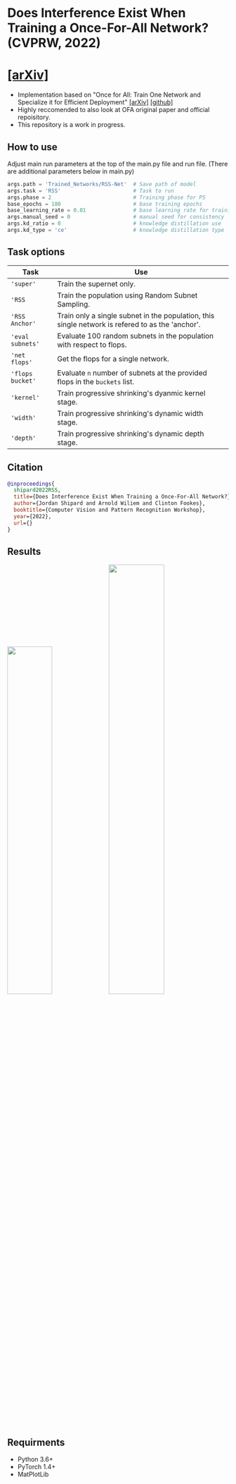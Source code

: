 # Does Interference Exist When Training a Once-For-All Network? (CVPRW, 2022)
# [[arXiv]]()
- Implementation based on "Once for All: Train One Network and Specialize it for Efficient Deployment" [[arXiv]](https://arxiv.org/abs/1908.09791) [[github]](https://github.com/mit-han-lab/once-for-all)  
- Highly reccomended to also look at OFA original paper and official repoisitory.  
- This repository is a work in progress.

## How to use
Adjust main run parameters at the top of the main.py file and run file. (There are additional parameters below in main.py)
```python
args.path = 'Trained_Networks/RSS-Net'  # Save path of model
args.task = 'RSS'                       # Task to run
args.phase = 2                          # Training phase for PS
base_epochs = 180                       # base training epochs
base_learning_rate = 0.01               # base learning rate for training
args.manual_seed = 0                    # manual seed for consistency
args.kd_ratio = 0                       # knowledge distillation use
args.kd_type = 'ce'                     # knowledge distillation type
```

## Task options
| Task | Use |
|----------------------|----------|
| `'super'` | Train the supernet only. |
| `'RSS` | Train the population using Random Subnet Sampling. |
| `'RSS Anchor'` | Train only a single subnet in the population, this single network is refered to as the 'anchor'. |
| `'eval subnets'` | Evaluate 100 random subnets in the population with respect to flops. |
| `'net flops'` | Get the flops for a single network. |
| `'flops bucket'` | Evaluate `n` number of subnets at the provided flops in the `buckets` list. |
| `'kernel'` | Train progressive shrinking's dyanmic kernel stage. |
| `'width'` | Train progressive shrinking's dynamic width stage. |
| `'depth'` | Train progressive shrinking's dynamic depth stage. |

## Citation
```BibTex
@inproceedings{
  shipard2022RSS,
  title={Does Interference Exist When Training a Once-For-All Network?},
  author={Jordan Shipard and Arnold Wiliem and Clinton Fookes},
  booktitle={Computer Vision and Pattern Recognition Workshop},
  year={2022},
  url={}
}
```

## Results
<img src="https://github.com/Jordan-HS/RSS-Interference-CVPRW2022/blob/main/figures/Training_speedup.png" width="45%" /> <img src="https://github.com/Jordan-HS/RSS-Interference-CVPRW2022/blob/main/figures/CIFAR100_Pop_performance_annotated.png" width="50%" />

## Requirments
- Python 3.6+
- PyTorch 1.4+
- MatPlotLib
